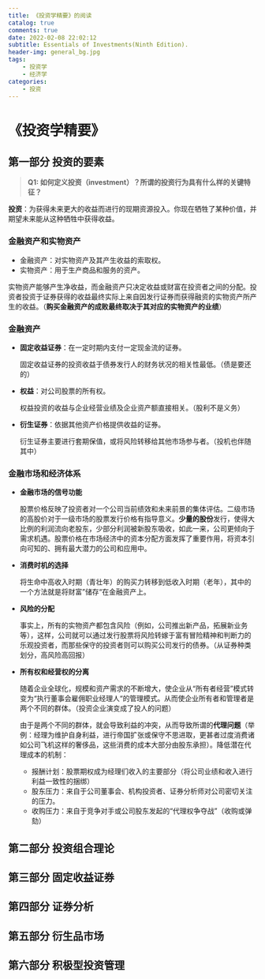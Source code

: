 ```yaml
---
title: 《投资学精要》的阅读
catalog: true
comments: true
date: 2022-02-08 22:02:12
subtitle: Essentials of Investments(Ninth Edition).
header-img: general_bg.jpg
tags:
    - 投资学
    - 经济学
categories:
    - 投资
---
```


# 《投资学精要》
## 第一部分 投资的要素

> **Q1: 如何定义投资（investment）？所谓的投资行为具有什么样的关键特征？**

**投资**：为获得未来更大的收益而进行的现期资源投入。你现在牺牲了某种价值，并期望未来能从这种牺牲中获得收益。

### 金融资产和实物资产

- 金融资产：对实物资产及其产生收益的索取权。
- 实物资产：用于生产商品和服务的资产。

实物资产能够产生净收益，而金融资产只决定收益或财富在投资者之间的分配。投资者投资于证券获得的收益最终实际上来自因发行证券而获得融资的实物资产所产生的收益。（**购买金融资产的成败最终取决于其对应的实物资产的业绩**）

### 金融资产

- **固定收益证券**：在一定时期内支付一定现金流的证券。

  固定收益证券的投资收益于债券发行人的财务状况的相关性最低。（债是要还的）

- **权益**：对公司股票的所有权。

  权益投资的收益与企业经营业绩及企业资产额直接相关。（股利不是义务）

- **衍生证券**：依据其他资产价格提供收益的证券。

  衍生证券主要进行套期保值，或将风险转移给其他市场参与者。（投机也伴随其中）

### 金融市场和经济体系

- **金融市场的信号功能**

  股票价格反映了投资者对一个公司当前绩效和未来前景的集体评估。二级市场的高股价对于一级市场的股票发行价格有指导意义。**少量的股份**发行，使得大比例的利润流向老股东，少部分利润被新股东吸收，如此一来，公司更倾向于需求机遇。股票价格在市场经济中的资本分配方面发挥了重要作用，将资本引向可知的、拥有最大潜力的公司和应用中。

- **消费时机的选择**

  将生命中高收入时期（青壮年）的购买力转移到低收入时期（老年），其中的一个方法就是将财富”储存“在金融资产上。

- **风险的分配**

  事实上，所有的实物资产都包含风险（例如，公司推出新产品，拓展新业务等），这样，公司就可以通过发行股票将风险转嫁于富有冒险精神和判断力的乐观投资者，而那些保守的投资者则可以购买公司发行的债券。（从证券种类划分，高风险高回报）

- **所有权和经营权的分离**

  随着企业全球化，规模和资产需求的不断增大，使企业从“所有者经营”模式转变为“执行董事会雇佣职业经理人“的管理模式。从而使企业所有者和管理者是两个不同的群体。（投资企业演变成了投人的问题）

  由于是两个不同的群体，就会导致利益的冲突，从而导致所谓的**代理问题**（举例：经理为维护自身利益，进行帝国扩张或保守不思进取，更甚者过度消费诸如公司飞机这样的奢侈品，这些消费的成本大部分由股东承担）。降低潜在代理成本的机制：

  - 报酬计划：股票期权成为经理们收入的主要部分（将公司业绩和收入进行利益一致性的捆绑）
  - 股东压力：来自于公司董事会、机构投资者、证券分析师对公司密切关注的压力。
  - 收购压力：来自于竞争对手或公司股东发起的“代理权争夺战”（收购或弹劾）

  

## 第二部分  投资组合理论

## 第三部分  固定收益证券

## 第四部分  证券分析

## 第五部分  衍生品市场

## 第六部分  积极型投资管理







